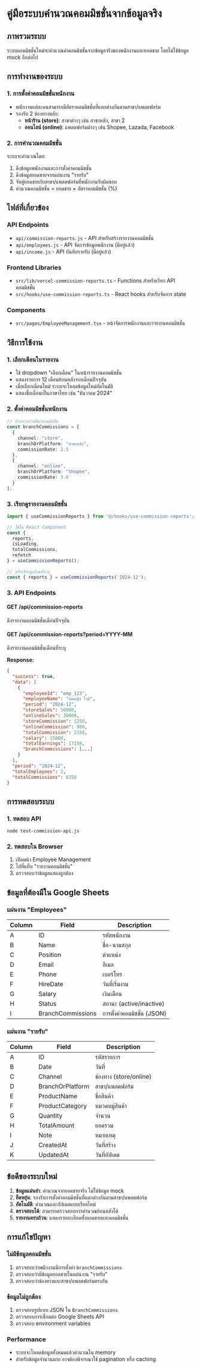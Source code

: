 # คู่มือระบบคำนวณคอมมิชชั่นจากข้อมูลจริง

## ภาพรวมระบบ

ระบบคอมมิชชั่นใหม่จะคำนวณค่าคอมมิชชั่นจากข้อมูลจริงของพนักงานและยอดขาย โดยไม่ใช้ข้อมูล mock อีกต่อไป

## การทำงานของระบบ

### 1. การตั้งค่าคอมมิชชั่นพนักงาน
- พนักงานแต่ละคนสามารถมีอัตราคอมมิชชั่นที่แตกต่างกันตามสาขา/แพลตฟอร์ม
- รองรับ 2 ช่องทางหลัก:
  - **หน้าร้าน (store)**: สาขาต่างๆ เช่น สาขาหลัก, สาขา 2
  - **ออนไลน์ (online)**: แพลตฟอร์มต่างๆ เช่น Shopee, Lazada, Facebook

### 2. การคำนวณคอมมิชชั่น
ระบบจะคำนวณโดย:
1. ดึงข้อมูลพนักงานและการตั้งค่าคอมมิชชั่น
2. ดึงข้อมูลยอดขายจากแผ่นงาน "รายรับ"
3. จับคู่ยอดขายกับสาขา/แพลตฟอร์มที่พนักงานรับผิดชอบ
4. คำนวณคอมมิชชั่น = ยอดขาย × อัตราคอมมิชชั่น (%)

## ไฟล์ที่เกี่ยวข้อง

### API Endpoints
- `api/commission-reports.js` - API สำหรับสร้างรายงานคอมมิชชั่น
- `api/employees.js` - API จัดการข้อมูลพนักงาน (มีอยู่แล้ว)
- `api/income.js` - API บันทึกรายรับ (มีอยู่แล้ว)

### Frontend Libraries
- `src/lib/vercel-commission-reports.ts` - Functions สำหรับเรียก API คอมมิชชั่น
- `src/hooks/use-commission-reports.ts` - React hooks สำหรับจัดการ state

### Components
- `src/pages/EmployeeManagement.tsx` - หน้าจัดการพนักงานและรายงานคอมมิชชั่น

## วิธีการใช้งาน

### 1. เลือกเดือนในรายงาน
- ใช้ dropdown "เลือกเดือน" ในหน้ารายงานคอมมิชชั่น
- แสดงรายการ 12 เดือนย้อนหลังจากเดือนปัจจุบัน
- เมื่อเลือกเดือนใหม่ ระบบจะโหลดข้อมูลใหม่อัตโนมัติ
- แสดงชื่อเดือนเป็นภาษาไทย เช่น "ธันวาคม 2024"

### 2. ตั้งค่าคอมมิชชั่นพนักงาน
```typescript
// ตัวอย่างการตั้งค่าคอมมิชชั่น
const branchCommissions = [
  { 
    channel: "store", 
    branchOrPlatform: "สาขาหลัก", 
    commissionRate: 2.5 
  },
  { 
    channel: "online", 
    branchOrPlatform: "Shopee", 
    commissionRate: 3.0 
  }
];
```

### 3. เรียกดูรายงานคอมมิชชั่น
```typescript
import { useCommissionReports } from '@/hooks/use-commission-reports';

// ใช้ใน React Component
const { 
  reports, 
  isLoading, 
  totalCommissions, 
  refetch 
} = useCommissionReports();

// หรือเรียกดูเดือนที่ระบุ
const { reports } = useCommissionReports('2024-12');
```

### 3. API Endpoints

#### GET /api/commission-reports
ดึงรายงานคอมมิชชั่นเดือนปัจจุบัน

#### GET /api/commission-reports?period=YYYY-MM
ดึงรายงานคอมมิชชั่นเดือนที่ระบุ

**Response:**
```json
{
  "success": true,
  "data": [
    {
      "employeeId": "emp_123",
      "employeeName": "สมหญิง ใจดี",
      "period": "2024-12",
      "storeSales": 50000,
      "onlineSales": 30000,
      "storeCommission": 1250,
      "onlineCommission": 900,
      "totalCommission": 2150,
      "salary": 15000,
      "totalEarnings": 17150,
      "branchCommissions": [...]
    }
  ],
  "period": "2024-12",
  "totalEmployees": 2,
  "totalCommissions": 6350
}
```

## การทดสอบระบบ

### 1. ทดสอบ API
```bash
node test-commission-api.js
```

### 2. ทดสอบใน Browser
1. เปิดหน้า Employee Management
2. ไปที่แท็บ "รายงานคอมมิชชั่น"
3. ตรวจสอบว่าข้อมูลแสดงถูกต้อง

## ข้อมูลที่ต้องมีใน Google Sheets

### แผ่นงาน "Employees"
| Column | Field | Description |
|--------|-------|-------------|
| A | ID | รหัสพนักงาน |
| B | Name | ชื่อ-นามสกุล |
| C | Position | ตำแหน่ง |
| D | Email | อีเมล |
| E | Phone | เบอร์โทร |
| F | HireDate | วันที่เริ่มงาน |
| G | Salary | เงินเดือน |
| H | Status | สถานะ (active/inactive) |
| I | BranchCommissions | การตั้งค่าคอมมิชชั่น (JSON) |

### แผ่นงาน "รายรับ"
| Column | Field | Description |
|--------|-------|-------------|
| A | ID | รหัสรายการ |
| B | Date | วันที่ |
| C | Channel | ช่องทาง (store/online) |
| D | BranchOrPlatform | สาขา/แพลตฟอร์ม |
| E | ProductName | ชื่อสินค้า |
| F | ProductCategory | หมวดหมู่สินค้า |
| G | Quantity | จำนวน |
| H | TotalAmount | ยอดรวม |
| I | Note | หมายเหตุ |
| J | CreatedAt | วันที่สร้าง |
| K | UpdatedAt | วันที่อัปเดต |

## ข้อดีของระบบใหม่

1. **ข้อมูลแม่นยำ**: คำนวณจากยอดขายจริง ไม่ใช่ข้อมูล mock
2. **ยืดหยุ่น**: รองรับการตั้งค่าคอมมิชชั่นที่แตกต่างกันตามสาขา/แพลตฟอร์ม
3. **อัตโนมัติ**: คำนวณและอัปเดตแบบเรียลไทม์
4. **ตรวจสอบได้**: สามารถตรวจสอบการคำนวณย้อนหลังได้
5. **รายงานครบถ้วน**: แสดงรายละเอียดทั้งยอดขายและคอมมิชชั่น

## การแก้ไขปัญหา

### ไม่มีข้อมูลคอมมิชชั่น
1. ตรวจสอบว่าพนักงานมีการตั้งค่า `branchCommissions`
2. ตรวจสอบว่ามีข้อมูลยอดขายในแผ่นงาน "รายรับ"
3. ตรวจสอบว่าช่องทางและสาขา/แพลตฟอร์มตรงกัน

### ข้อมูลไม่ถูกต้อง
1. ตรวจสอบรูปแบบ JSON ใน `BranchCommissions`
2. ตรวจสอบการเชื่อมต่อ Google Sheets API
3. ตรวจสอบ environment variables

### Performance
- ระบบจะโหลดข้อมูลทั้งหมดแล้วคำนวณใน memory
- สำหรับข้อมูลจำนวนมาก อาจต้องพิจารณาใช้ pagination หรือ caching